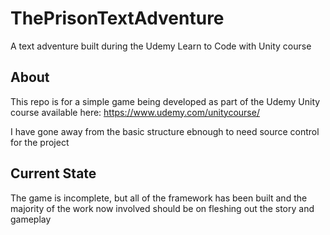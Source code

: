 # ThePrisonTextAdventure
A text adventure built during the Udemy Learn to Code with Unity course

## About
This repo is for a simple game being developed as part of the Udemy Unity course available here: https://www.udemy.com/unitycourse/

I have gone away from the basic structure ebnough to need source control for the project

## Current State
The game is incomplete, but all of the framework has been built and the majority of the work now involved should be on fleshing out the story and gameplay